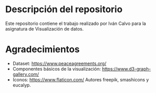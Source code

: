 # Descripción del repositorio

Este repositorio contiene el trabajo realizado por Iván Calvo para la asignatura de Visualización de datos.

# Agradecimientos

* Dataset: https://www.peaceagreements.org/
* Componentes básicos de la visualización: https://www.d3-graph-gallery.com/
* Iconos: https://www.flaticon.com/ Autores freepik, smashicons y eucalyp. 
